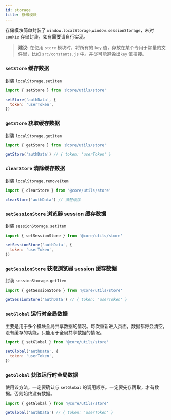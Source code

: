 ```yaml
---
id: storage
title: 存储模块
---
```


存储模块简单封装了 `window.localStorage`,`window.sessionStorage`，未对 `cookie` 存储封装，如有需要请自行实现。

> **建议:** 在使用 `store` 模块时，将所有的 `key` 值，存放在某个专用于常量的文件里，比如 `src/constants.js` 中。并尽可能避免出`key` 值拼接。

### `setStore` 缓存数据

封装 `localStorage.setItem`

```js
import { setStore } from '@core/utils/store'

setStore('authData', {
  token: 'userToken',
})
```

### `getStore` 获取缓存数据

封装 `localStorage.getItem`

```js
import { getStore } from '@core/utils/store'

getStore('authData') // { token: 'userToken' }
```

### `clearStore` 清除缓存数据

封装 `localStorage.removeItem`

```js
import { clearStore } from '@core/utils/store'

clearStore('authData') // 清楚缓存
```

### `setSessionStore` 浏览器 session 缓存数据

封装 `sessionStorage.setItem`

```js
import { setSessionStore } from '@core/utils/store'

setSessionStore('authData', {
  token: 'userToken',
})
```

### `getSessionStore` 获取浏览器 session 缓存数据

封装 `sessionStorage.getItem`

```js
import { getSessionStore } from '@core/utils/store'

getSessionStore('authData') // { token: 'userToken' }
```

### `setGlobal` 运行时全局数据

主要是用于多个模块全局共享数据的情况。每次重新进入页面，数据都将会清空，没有缓存的功能，只能用于全局共享数据的情况。

```js
import { setGlobal } from '@core/utils/store'

setGlobal('authData', {
  token: 'userToken',
})
```

### `getGlobal` 获取运行时全局数据

使用该方法，一定要确认与 `setGlobal` 的调用顺序。一定要先存再取，才有数据。否则始终没有数据。

```js
import { getGlobal } from '@core/utils/store'

getGlobal('authData') // { token: 'userToken' }
```
